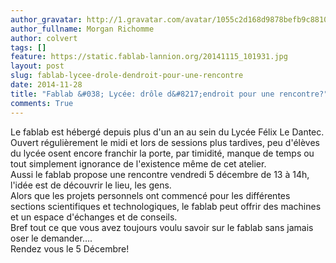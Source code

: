 ```yaml
---
author_gravatar: http://1.gravatar.com/avatar/1055c2d168d9878befb9c8810eda96dc?s=96&d=mm&r=g
author_fullname: Morgan Richomme
author: colvert
tags: []
feature: https://static.fablab-lannion.org/20141115_101931.jpg
layout: post
slug: fablab-lycee-drole-dendroit-pour-une-rencontre
date: 2014-11-28
title: "Fablab &#038; Lycée: drôle d&#8217;endroit pour une rencontre?"
comments: True
---
```

Le fablab est hébergé depuis plus d'un an au sein du Lycée Félix Le Dantec.  
Ouvert régulièrement le midi et lors de sessions plus tardives, peu d'élèves
du lycée osent encore franchir la porte, par timidité, manque de temps ou tout
simplement ignorance de l'existence même de cet atelier.  
Aussi le fablab propose une rencontre vendredi 5 décembre de 13 à 14h, l'idée
est de découvrir le lieu, les gens.  
Alors que les projets personnels ont commencé pour les différentes sections
scientifiques et technologiques, le fablab peut offrir des machines et un
espace d'échanges et de conseils.  
Bref tout ce que vous avez toujours voulu savoir sur le fablab sans jamais
oser le demander….  
Rendez vous le 5 Décembre!


